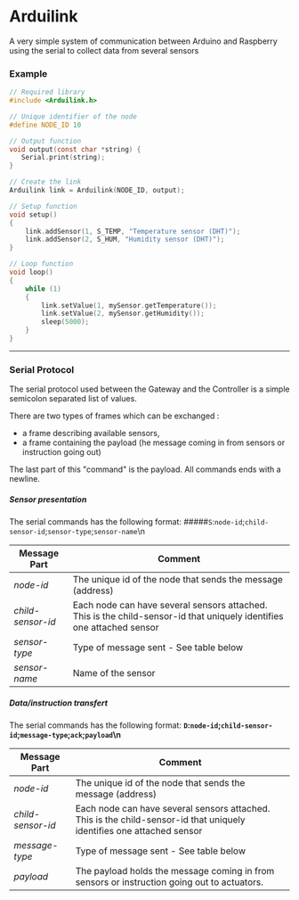 # Arduilink

A very simple system of communication between Arduino and Raspberry using the serial to collect data from several sensors

### Example

```c
// Required library
#include <Arduilink.h>

// Unique identifier of the node
#define NODE_ID 10

// Output function
void output(const char *string) {
   Serial.print(string);
}

// Create the link
Arduilink link = Arduilink(NODE_ID, output);

// Setup function
void setup()
{
	link.addSensor(1, S_TEMP, "Temperature sensor (DHT)");
	link.addSensor(2, S_HUM, "Humidity sensor (DHT)");
}

// Loop function
void loop()
{
	while (1)
	{
		link.setValue(1, mySensor.getTemperature());
		link.setValue(2, mySensor.getHumidity());
		sleep(5000);
	}
}
```

***

### Serial Protocol

The serial protocol used between the Gateway and the Controller is a simple semicolon separated list of values.

There are two types of frames which can be exchanged :
- a frame describing available sensors,
- a frame containing the payload (he message coming in from sensors or instruction going out)

The last part of this "command" is the payload. All commands ends with a newline.

##### Sensor presentation
The serial commands has the following format:
#####`S`:`node-id`;`child-sensor-id`;`sensor-type`;`sensor-name`\n

Message Part | Comment
--- | ---
*node-id* | The unique id of the node that sends the message (address)
*child-sensor-id* | Each node can have several sensors attached. This is the child-sensor-id that uniquely identifies one attached sensor
*sensor-type* | Type of message sent - See table below
*sensor-name* | Name of the sensor

##### Data/instruction transfert
The serial commands has the following format:
**`D`:`node-id`;`child-sensor-id`;`message-type`;`ack`;`payload`\n**

Message Part | Comment
--- | ---
*node-id* | The unique id of the node that sends the message (address)
*child-sensor-id* | Each node can have several sensors attached. This is the child-sensor-id that uniquely identifies one attached sensor
*message-type* | Type of message sent - See table below
*payload* | The payload holds the message coming in from sensors or instruction going out to actuators.